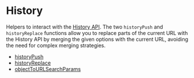 # History

Helpers to interact with the [History API](http://developer.mozilla.org/en-US/docs/Web/API/History_API). The two `historyPush` and `historyReplace` functions allow you to replace parts of the current URL with the History API by merging the given options with the current URL, avoiding the need for complex merging strategies.

- [historyPush](./historyPush.html)
- [historyReplace](./historyReplace.html)
- [objectToURLSearchParams](./objectToURLSearchParams.html)

